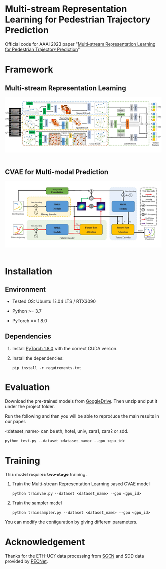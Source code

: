 # Multi-stream Representation Learning for Pedestrian Trajectory Prediction
Official code for AAAI 2023 paper "[Multi-stream Representation Learning for Pedestrian Trajectory Prediction](https://drive.google.com/file/d/1ZrHmC00bOAuKaXuEmJbqWgLjt89yixsV/view?usp=drive_link)"

# Framework

## Multi-stream Representation Learning
<div align='center'>
<img src="figures/MSRL.jpg"></img>
</div>
<br />

## CVAE for Multi-modal Prediction
<div align='center'>
<img src="figures/CVAE.jpg"></img>
</div>
<br />

[//]: # (Coming soon.)

# Installation


## Environment

* Tested OS: Ubuntu 18.04 LTS / RTX3090

* Python >= 3.7

* PyTorch == 1.8.0


## Dependencies

1. Install [PyTorch 1.8.0](https://pytorch.org/get-started/previous-versions/) with the correct CUDA version.

2. Install the dependencies:

    ```
    pip install -r requirements.txt
    ```


# Evaluation

Download the pre-trained models from [GoogleDrive](https://drive.google.com/file/d/11zNG_QMD8oXQwx46S6FY2z5Hqsnmh7rD/view?usp=sharing). Then unzip and put it under the project folder.

Run the following and then you will be able to reproduce the main results in our paper. 

<dataset_name> can be eth, hotel, univ, zara1, zara2 or sdd.

```
python test.py --dataset <dataset_name> --gpu <gpu_id>
```


# Training

This model requires **two-stage** training.

1. Train the Multi-stream Representation Learning based CVAE model

    ```
    python trainvae.py --dataset <dataset_name> --gpu <gpu_id>
    ```

2. Train the sampler model

    ```
    python trainsampler.py --dataset <dataset_name> --gpu <gpu_id>
    ```

You can modify the configuration by giving different parameters.


# Acknowledgement

Thanks for the ETH-UCY data processing from [SGCN](https://github.com/shuaishiliu/SGCN) and SDD data provided by [PECNet](https://github.com/j2k0618/PECNet_nuScenes).
